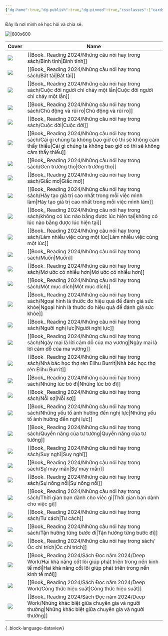 ```yaml
---
{"dg-home":true,"dg-publish":true,"dg-pinned":true,"cssclasses":["cards-1-1","cards"],"permalink":"/Homepage/","pinned":true,"tags":["gardenEntry"],"dgPassFrontmatter":true,"noteIcon":"2","created":"2023-12-15T08:45:46.449+07:00","updated":"2024-01-02T11:38:59.290+07:00"}
---
```


Đây là nơi mình sẽ học hỏi và chia sẻ. 


![|600x600](https://i.imgur.com/d8aJSIo.png)


| Cover                                                                                                                                                                                                          | Name                                                                                                                                                                              |
| -------------------------------------------------------------------------------------------------------------------------------------------------------------------------------------------------------------- | --------------------------------------------------------------------------------------------------------------------------------------------------------------------------------- |
| ![](\-)                                                                                                                                                                                                        | [[Book_ Reading 2024/Những câu nói hay trong sách/Bình tĩnh\|Bình tĩnh]]                                                                                                       |
| ![](https://images.unsplash.com/photo-1581022295087-35e593704911?crop=entropy&cs=tinysrgb&fit=max&fm=jpg&ixid=M3wzNjAwOTd8MHwxfHNlYXJjaHwxNHx8aGVhcnR8ZW58MHwwfHx8MTcwNDE3MDE2N3ww&ixlib=rb-4.0.3&q=80&w=1080) | [[Book_ Reading 2024/Những câu nói hay trong sách/Bất tài\|Bất tài]]                                                                                                           |
| ![](\-)                                                                                                                                                                                                        | [[Book_ Reading 2024/Những câu nói hay trong sách/Cuộc đời người chỉ cháy một lần\|Cuộc đời người chỉ cháy một lần]]                                                           |
| ![](https://images.unsplash.com/photo-1527856263669-12c3a0af2aa6?crop=entropy&cs=tinysrgb&fit=max&fm=jpg&ixid=M3wzNjAwOTd8MHwxfHNlYXJjaHwxfHxhY3RpdmV8ZW58MHwwfHx8MTcwNDE3MDA1Nnww&ixlib=rb-4.0.3&q=80&w=1080) | [[Book_ Reading 2024/Những câu nói hay trong sách/Chủ động và rủi ro\|Chủ động và rủi ro]]                                                                                     |
| ![](\-)                                                                                                                                                                                                        | [[Book_ Reading 2024/Những câu nói hay trong sách/Cuộc đời\|Cuộc đời]]                                                                                                         |
| ![](\-)                                                                                                                                                                                                        | [[Book_ Reading 2024/Những câu nói hay trong sách/Cái gì chúng ta không bao giờ có thì sẽ không cảm thấy thiếu\|Cái gì chúng ta không bao giờ có thì sẽ không cảm thấy thiếu]] |
| ![](\-)                                                                                                                                                                                                        | [[Book_ Reading 2024/Những câu nói hay trong sách/Gen trường thọ\|Gen trường thọ]]                                                                                             |
| ![](\-)                                                                                                                                                                                                        | [[Book_ Reading 2024/Những câu nói hay trong sách/Giấc mơ\|Giấc mơ]]                                                                                                           |
| ![](\-)                                                                                                                                                                                                        | [[Book_ Reading 2024/Những câu nói hay trong sách/Hãy tạo giá trị cao nhất trong mỗi việc mình làm\|Hãy tạo giá trị cao nhất trong mỗi việc mình làm]]                         |
| ![](\-)                                                                                                                                                                                                        | [[Book_ Reading 2024/Những câu nói hay trong sách/không có lúc nào bằng được lúc hiện tại\|không có lúc nào bằng được lúc hiện tại]]                                           |
| ![](\-)                                                                                                                                                                                                        | [[Book_ Reading 2024/Những câu nói hay trong sách/Làm nhiều việc cùng một lúc\|Làm nhiều việc cùng một lúc]]                                                                   |
| ![](\-)                                                                                                                                                                                                        | [[Book_ Reading 2024/Những câu nói hay trong sách/Muốn\|Muốn]]                                                                                                                 |
| ![](\-)                                                                                                                                                                                                        | [[Book_ Reading 2024/Những câu nói hay trong sách/Mơ ước có nhiều hơn\|Mơ ước có nhiều hơn]]                                                                                   |
| ![](\-)                                                                                                                                                                                                        | [[Book_ Reading 2024/Những câu nói hay trong sách/Một mục đích\|Một mục đích]]                                                                                                 |
| ![](\-)                                                                                                                                                                                                        | [[Book_ Reading 2024/Những câu nói hay trong sách/Ngoại hình là thước đo hiệu quả để đánh giá sức khỏe\|Ngoại hình là thước đo hiệu quả để đánh giá sức khỏe]]                 |
| ![](\-)                                                                                                                                                                                                        | [[Book_ Reading 2024/Những câu nói hay trong sách/Người nghị lực\|Người nghị lực]]                                                                                             |
| ![](\-)                                                                                                                                                                                                        | [[Book_ Reading 2024/Những câu nói hay trong sách/Ngày mai là lời cám dỗ của ma vương\|Ngày mai là lời cám dỗ của ma vương]]                                                   |
| ![](\-)                                                                                                                                                                                                        | [[Book_ Reading 2024/Những câu nói hay trong sách/Nhà bác học thợ rèn Elihu Burrit\|Nhà bác học thợ rèn Elihu Burrit]]                                                         |
| ![](\-)                                                                                                                                                                                                        | [[Book_ Reading 2024/Những câu nói hay trong sách/Những lúc bỏ đi\|Những lúc bỏ đi]]                                                                                           |
| ![](\-)                                                                                                                                                                                                        | [[Book_ Reading 2024/Những câu nói hay trong sách/Nỗi sợ\|Nỗi sợ]]                                                                                                             |
| ![](\-)                                                                                                                                                                                                        | [[Book_ Reading 2024/Những câu nói hay trong sách/Những yếu tố ảnh hưởng đến nghị lực\|Những yếu tố ảnh hưởng đến nghị lực]]                                                   |
| ![](\-)                                                                                                                                                                                                        | [[Book_ Reading 2024/Những câu nói hay trong sách/Quyền năng của tư tưởng\|Quyền năng của tư tưởng]]                                                                           |
| ![](\-)                                                                                                                                                                                                        | [[Book_ Reading 2024/Những câu nói hay trong sách/Suy nghĩ\|Suy nghĩ]]                                                                                                         |
| ![](\-)                                                                                                                                                                                                        | [[Book_ Reading 2024/Những câu nói hay trong sách/Sự may mắn\|Sự may mắn]]                                                                                                     |
| ![](\-)                                                                                                                                                                                                        | [[Book_ Reading 2024/Những câu nói hay trong sách/Sự nông nổi\|Sự nông nổi]]                                                                                                   |
| ![](\-)                                                                                                                                                                                                        | [[Book_ Reading 2024/Những câu nói hay trong sách/Thời gian bạn dành cho việc gì\|Thời gian bạn dành cho việc gì]]                                                             |
| ![](\-)                                                                                                                                                                                                        | [[Book_ Reading 2024/Những câu nói hay trong sách/Tư cách\|Tư cách]]                                                                                                           |
| ![](\-)                                                                                                                                                                                                        | [[Book_ Reading 2024/Những câu nói hay trong sách/Tận hưởng từng bước đi\|Tận hưởng từng bước đi]]                                                                             |
| ![](\-)                                                                                                                                                                                                        | [[Book_ Reading 2024/Những câu nói hay trong sách/Óc chỉ trích\|Óc chỉ trích]]                                                                                                 |
| ![](\-)                                                                                                                                                                                                        | [[Book_ Reading 2024/Sách Đọc năm 2024/Deep Work/Hai khả năng cốt lõi giúp phát triên trong nền kinh tế mới\|Hai khả năng cốt lõi giúp phát triên trong nền kinh tế mới]]      |
| ![](\-)                                                                                                                                                                                                        | [[Book_ Reading 2024/Sách Đọc năm 2024/Deep Work/Công thức hiệu suất\|Công thức hiệu suất]]                                                                                    |
| ![](\-)                                                                                                                                                                                                        | [[Book_ Reading 2024/Sách Đọc năm 2024/Deep Work/Những khác biệt giữa chuyên gia và người thường\|Những khác biệt giữa chuyên gia và người thường]]                            |

{ .block-language-dataview}